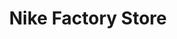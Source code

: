 ---
title: "Nike Factory Store"
url: /ciudad-autonoma-de-buenos-aires/nike-factory-store/
shop: Kleidung
---